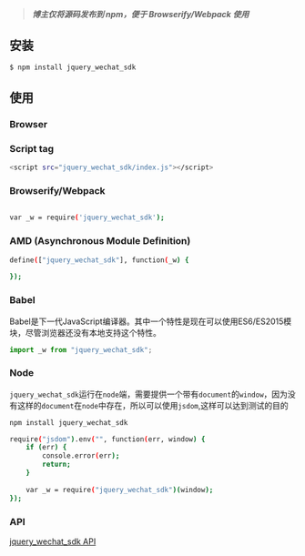 ﻿
> ***博主仅将源码发布到 npm，便于 Browserify/Webpack 使用***

## 安装

``` bash
$ npm install jquery_wechat_sdk
```

## 使用


### Browser

### Script tag

``` bash
<script src="jquery_wechat_sdk/index.js"></script>
```

### Browserify/Webpack

``` bash

var _w = require('jquery_wechat_sdk');

```


### AMD (Asynchronous Module Definition)

``` bash
define(["jquery_wechat_sdk"], function(_w) {
 
});
```

### Babel

Babel是下一代JavaScript编译器。其中一个特性是现在可以使用ES6/ES2015模块，尽管浏览器还没有本地支持这个特性。

``` js
import _w from "jquery_wechat_sdk";
```

### Node

`jquery_wechat_sdk`运行在`node`端，需要提供一个带有`document`的`window`，因为没有这样的`document`在`node`中存在，所以可以使用`jsdom`,这样可以达到测试的目的

``` js
npm install jquery_wechat_sdk
```

``` bash
require("jsdom").env("", function(err, window) {
    if (err) {
        console.error(err);
        return;
    }
 
    var _w = require("jquery_wechat_sdk")(window);
});
```

### API

[jquery_wechat_sdk API](Http://xulayen.imwork.net/2017/11/15/jquery-wechat-sdk-api/)